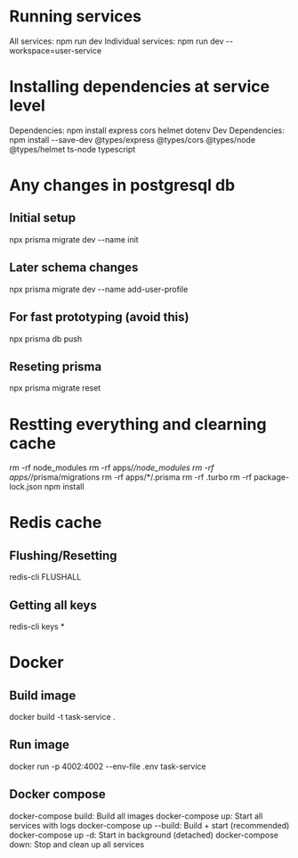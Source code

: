 # Running services
All services: npm run dev
Individual services: npm run dev --workspace=user-service

# Installing dependencies at service level
Dependencies: npm install express cors helmet dotenv
Dev Dependencies: npm install --save-dev @types/express @types/cors @types/node @types/helmet ts-node typescript

# Any changes in postgresql db
## Initial setup
npx prisma migrate dev --name init

## Later schema changes
npx prisma migrate dev --name add-user-profile

## For fast prototyping (avoid this)
npx prisma db push

## Reseting prisma
npx prisma migrate reset

# Restting everything and clearning cache
rm -rf node_modules
rm -rf apps/*/node_modules
rm -rf apps/*/prisma/migrations
rm -rf apps/*/.prisma
rm -rf .turbo
rm -rf package-lock.json
npm install

# Redis cache
## Flushing/Resetting 
redis-cli FLUSHALL

## Getting all keys
redis-cli keys *

# Docker
## Build image
docker build -t task-service .   

## Run image
docker run -p 4002:4002 --env-file .env task-service

## Docker compose
docker-compose build: Build all images
docker-compose up: Start all services with logs
docker-compose up --build: Build + start (recommended)
docker-compose up -d: Start in background (detached)
docker-compose down: Stop and clean up all services